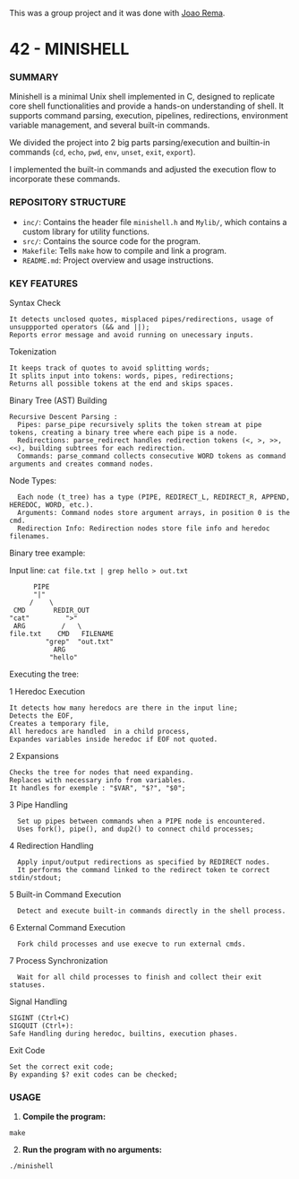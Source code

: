 This was a group project and it was done with [Joao Rema](https://github.com/joaorema/Minishell).

# 42 - MINISHELL

### SUMMARY

Minishell is a minimal Unix shell implemented in C, designed to replicate core shell functionalities and provide a hands-on understanding of shell. 
It supports command parsing, execution, pipelines, redirections, environment variable management, and several built-in commands.

We divided the project into 2 big parts parsing/execution and builtin-in commands (`cd`, `echo`, `pwd`, `env`, `unset`, `exit`, `export`).

I implemented the built-in commands and adjusted the execution flow to incorporate these commands.

### REPOSITORY STRUCTURE

- `inc/`: Contains the header file `minishell.h` and `Mylib/`, which contains a custom library for utility functions.
- `src/`: Contains the source code for the program.
- `Makefile`: Tells `make` how to compile and link a program.
- `README.md`: Project overview and usage instructions.

### KEY FEATURES

Syntax Check

    It detects unclosed quotes, misplaced pipes/redirections, usage of unsuppported operators (&& and ||);
    Reports error message and avoid running on unecessary inputs.

Tokenization 

    It keeps track of quotes to avoid splitting words;
    It splits input into tokens: words, pipes, redirections;
    Returns all possible tokens at the end and skips spaces.

Binary Tree (AST) Building

    Recursive Descent Parsing :
      Pipes: parse_pipe recursively splits the token stream at pipe tokens, creating a binary tree where each pipe is a node.
      Redirections: parse_redirect handles redirection tokens (<, >, >>, <<), building subtrees for each redirection.
      Commands: parse_command collects consecutive WORD tokens as command arguments and creates command nodes.

Node Types: 

      Each node (t_tree) has a type (PIPE, REDIRECT_L, REDIRECT_R, APPEND, HEREDOC, WORD, etc.).
      Arguments: Command nodes store argument arrays, in position 0 is the cmd.
      Redirection Info: Redirection nodes store file info and heredoc filenames.

Binary tree example:

Input line: `cat file.txt | grep hello > out.txt`

          PIPE
          "|"
         /    \
     CMD       REDIR_OUT
    "cat"         ">"
     ARG         /   \
    file.txt    CMD   FILENAME
             "grep"  "out.txt"
               ARG
              "hello"


Executing the tree:
   

1 Heredoc Execution

    It detects how many heredocs are there in the input line;
    Detects the EOF,
    Creates a temporary file,
    All heredocs are handled  in a child process,
    Expandes variables inside heredoc if EOF not quoted.

        
2 Expansions

    Checks the tree for nodes that need expanding.
    Replaces with necessary info from variables.
    It handles for exemple : "$VAR", "$?", "$0";

3 Pipe Handling

      Set up pipes between commands when a PIPE node is encountered.
      Uses fork(), pipe(), and dup2() to connect child processes;

4 Redirection Handling

      Apply input/output redirections as specified by REDIRECT nodes.
      It performs the command linked to the redirect token te correct stdin/stdout;

5 Built-in Command Execution

      Detect and execute built-in commands directly in the shell process.
  
6 External Command Execution

      Fork child processes and use execve to run external cmds.

7 Process Synchronization

      Wait for all child processes to finish and collect their exit statuses.

Signal Handling

    SIGINT (Ctrl+C)
    SIGQUIT (Ctrl+):
    Safe Handling during heredoc, builtins, execution phases.

Exit Code

    Set the correct exit code;
    By expanding $? exit codes can be checked;

### USAGE

1. **Compile the program:**
```
make
```

2. **Run the program with no arguments:**
```
./minishell
```
